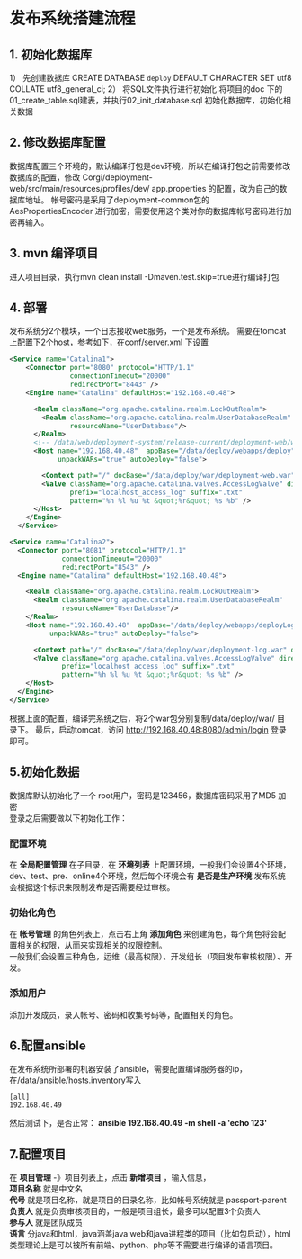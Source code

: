 发布系统搭建流程
=======

## 1.	初始化数据库
  1）	先创建数据库
  CREATE DATABASE `deploy` DEFAULT CHARACTER SET utf8 COLLATE utf8_general_ci;
  2）	将SQL文件执行进行初始化
  将项目的doc 下的01_create_table.sql建表，并执行02_init_database.sql 初始化数据库，初始化相关数据
## 2.	修改数据库配置
  数据库配置三个环境的，默认编译打包是dev环境，所以在编译打包之前需要修改数据库的配置，修改
Corgi/deployment-web/src/main/resources/profiles/dev/ app.properties 的配置，改为自己的数据库地址。
帐号密码是采用了deployment-common包的AesPropertiesEncoder 进行加密，需要使用这个类对你的数据库帐号密码进行加密再输入。
## 3.	mvn 编译项目
  进入项目目录，执行mvn clean install -Dmaven.test.skip=true进行编译打包
## 4.	部署
  发布系统分2个模块，一个日志接收web服务，一个是发布系统。
需要在tomcat上配置下2个host，参考如下，在conf/server.xml 下设置
```xml
<Service name="Catalina1">
    <Connector port="8080" protocol="HTTP/1.1"
               connectionTimeout="20000"
               redirectPort="8443" />
    <Engine name="Catalina" defaultHost="192.168.40.48">

      <Realm className="org.apache.catalina.realm.LockOutRealm">
        <Realm className="org.apache.catalina.realm.UserDatabaseRealm"
               resourceName="UserDatabase"/>
      </Realm>
      <!-- /data/web/deployment-system/release-current/deployment-web/work -->
      <Host name="192.168.40.48"  appBase="/data/deploy/webapps/deploy"
            unpackWARs="true" autoDeploy="false">

        <Context path="/" docBase="/data/deploy/war/deployment-web.war" debug="0" privileged="true" reloadable="false"/>
        <Valve className="org.apache.catalina.valves.AccessLogValve" directory="/data/logs/tomcat"
               prefix="localhost_access_log" suffix=".txt"
               pattern="%h %l %u %t &quot;%r&quot; %s %b" />
      </Host>
    </Engine>
  </Service>

<Service name="Catalina2">
  <Connector port="8081" protocol="HTTP/1.1"
             connectionTimeout="20000"
             redirectPort="8543" />
  <Engine name="Catalina" defaultHost="192.168.40.48">

    <Realm className="org.apache.catalina.realm.LockOutRealm">
      <Realm className="org.apache.catalina.realm.UserDatabaseRealm"
             resourceName="UserDatabase"/>
    </Realm>
    <Host name="192.168.40.48"  appBase="/data/deploy/webapps/deployLog"
          unpackWARs="true" autoDeploy="false">

      <Context path="/" docBase="/data/deploy/war/deployment-log.war" debug="0" privileged="true" reloadable="false"/>
      <Valve className="org.apache.catalina.valves.AccessLogValve" directory="/data/logs/tomcat"
             prefix="localhost_access_log" suffix=".txt"
             pattern="%h %l %u %t &quot;%r&quot; %s %b" />
    </Host>
  </Engine>
</Service>
```
根据上面的配置，编译完系统之后，将2个war包分别复制/data/deploy/war/ 目录下。
最后，启动tomcat，访问 http://192.168.40.48:8080/admin/login 登录即可。

## 5.初始化数据
数据库默认初始化了一个 root用户，密码是123456，数据库密码采用了MD5 加密  
登录之后需要做以下初始化工作：  
### 配置环境
在 **全局配置管理** 在子目录，在 **环境列表** 上配置环境，一般我们会设置4个环境，dev、test、pre、online4个环境，然后每个环境会有 **是否是生产环境** 发布系统会根据这个标识来限制发布是否需要经过审核。  
### 初始化角色
在 **帐号管理** 的角色列表上，点击右上角 **添加角色** 来创建角色，每个角色将会配置相关的权限，从而来实现相关的权限控制。  
一般我们会设置三种角色，运维（最高权限）、开发组长（项目发布审核权限）、开发。
### 添加用户
添加开发成员，录入帐号、密码和收集号码等，配置相关的角色。

## 6.配置ansible
在发布系统所部署的机器安装了ansible，需要配置编译服务器的ip，在/data/ansible/hosts.inventory写入  
```
[all]
192.168.40.49
```
然后测试下，是否正常： **ansible 192.168.40.49 -m shell -a  'echo 123'**

## 7.配置项目
在 **项目管理** -》项目列表上，点击 **新增项目** ，输入信息，  
**项目名称** 就是中文名  
**代号** 就是项目名称，就是项目的目录名称，比如帐号系统就是 passport-parent  
**负责人** 就是负责审核项目的，一般是项目组长，最多可以配置3个负责人  
**参与人** 就是团队成员   
**语言** 分java和html，java涵盖java web和java进程类的项目（比如包启动），html类型理论上是可以被所有前端、python、php等不需要进行编译的语言项目。  

